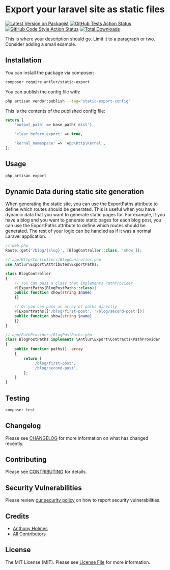 # Export your laravel site as static files

[![Latest Version on Packagist](https://img.shields.io/packagist/v/antlur/static-export.svg?style=flat-square)](https://packagist.org/packages/antlur/static-export)
[![GitHub Tests Action Status](https://img.shields.io/github/actions/workflow/status/antlur/static-export/run-tests.yml?branch=main&label=tests&style=flat-square)](https://github.com/antlur/static-export/actions?query=workflow%3Arun-tests+branch%3Amain)
[![GitHub Code Style Action Status](https://img.shields.io/github/actions/workflow/status/antlur/static-export/fix-php-code-style-issues.yml?branch=main&label=code%20style&style=flat-square)](https://github.com/antlur/static-export/actions?query=workflow%3A"Fix+PHP+code+style+issues"+branch%3Amain)
[![Total Downloads](https://img.shields.io/packagist/dt/antlur/static-export.svg?style=flat-square)](https://packagist.org/packages/antlur/static-export)

This is where your description should go. Limit it to a paragraph or two. Consider adding a small example.

## Installation

You can install the package via composer:

```bash
composer require antlur/static-export
```

You can publish the config file with:

```bash
php artisan vendor:publish --tag="static-export-config"
```

This is the contents of the published config file:

```php
return [
    'output_path' => base_path('dist'),

    'clear_before_export' => true,

    'kernal_namespace' => 'App\Http\Kernel',
];
```

## Usage

```bash
php artisan export
```

## Dynamic Data during static site generation

When generating the static site, you can use the ExportPaths attribute to define which routes should be generated. This is useful when you have dynamic data that you want to generate static pages for. For example, if you have a blog and you want to generate static pages for each blog post, you can use the ExportPaths attribute to define which routes should be generated. The rest of your logic can be handled as if it was a normal Laravel application.

```php
// web.php
Route::get('/blog/{slug}', [BlogController::class, 'show']);

// app/Http/Controllers/BlogController.php
use Antlur\Export\Attributes\ExportPaths;

class BlogController
{
    // You can pass a class that implements PathProvider
    #[ExportPaths(BlogPostPaths::class)]
    public function show(string $name)
    {}

    // Or you can pass an array of paths directly
    #[ExportPaths(['/blog/first-post', '/blog/second-post'])]
    public function show(string $name)
    {}
}

// app/PathProviders/BlogPostPaths.php
class BlogPostPaths implements \Antlur\Export\Contracts\PathProvider
{
    public function paths(): array
    {
        return [
            '/blog/first-post',
            '/blog/second-post',
        ];
    }
}
```

## Testing

```bash
composer test
```

## Changelog

Please see [CHANGELOG](CHANGELOG.md) for more information on what has changed recently.

## Contributing

Please see [CONTRIBUTING](CONTRIBUTING.md) for details.

## Security Vulnerabilities

Please review [our security policy](../../security/policy) on how to report security vulnerabilities.

## Credits

-   [Anthony Holmes](https://github.com/anthonyholmes)
-   [All Contributors](../../contributors)

## License

The MIT License (MIT). Please see [License File](LICENSE.md) for more information.
